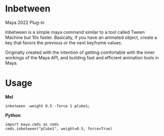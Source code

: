 # Inbetween
Maya 2022 Plug-in

Inbetween is a simple maya command similar to a tool called Tween Machine but 10x faster. Basically, if you have an animated object, create a key that favors the previous or the next keyframe values.

Originally created with the intention of getting comfortable with the inner workings of the Maya API, and building fast and efficient animation tools in Maya.

# Usage
**Mel**
```
inbetween -weight 0.5 -force 1 pCube1;
```

**Python**
```
import maya.cmds as cmds
cmds.inbetween("pCube1", weight=0.5, force=True)
```